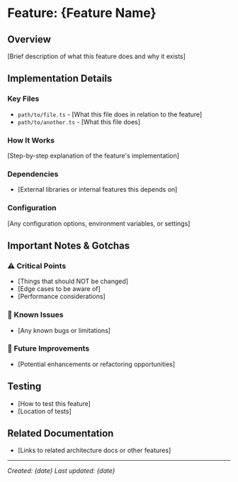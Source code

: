 # Feature: {Feature Name}

## Overview
[Brief description of what this feature does and why it exists]

## Implementation Details

### Key Files
- `path/to/file.ts` - [What this file does in relation to the feature]
- `path/to/another.ts` - [What this file does]

### How It Works
[Step-by-step explanation of the feature's implementation]

### Dependencies
- [External libraries or internal features this depends on]

### Configuration
[Any configuration options, environment variables, or settings]

## Important Notes & Gotchas

### ⚠️ Critical Points
- [Things that should NOT be changed]
- [Edge cases to be aware of]
- [Performance considerations]

### 🐛 Known Issues
- [Any known bugs or limitations]

### 🔄 Future Improvements
- [Potential enhancements or refactoring opportunities]

## Testing
- [How to test this feature]
- [Location of tests]

## Related Documentation
- [Links to related architecture docs or other features]

---
*Created: {date}*
*Last updated: {date}*
